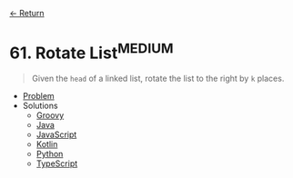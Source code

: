 [&larr; Return](https://hanggrian.github.io/grind-leetcode/)

# 61. Rotate List<sup>MEDIUM</sup>

> Given the `head` of a linked list, rotate the list to the right by `k` places.

- [Problem](https://leetcode.com/problems/rotate-list/)
- Solutions
  - [Groovy](https://github.com/hanggrian/grind-leetcode/blob/main/groovy/src/main/groovy/problems1_100/RotateList.groovy)
  - [Java](https://github.com/hanggrian/grind-leetcode/blob/main/java/src/main/java/problems1_100/RotateList.java)
  - [JavaScript](https://github.com/hanggrian/grind-leetcode/blob/main/javascript/src/problems1_100/rotate-list.js)
  - [Kotlin](https://github.com/hanggrian/grind-leetcode/blob/main/kotlin/src/main/kotlin/problems1_100/RotateList.kt)
  - [Python](https://github.com/hanggrian/grind-leetcode/blob/main/python/src/problems1_100/rotate_list.py)
  - [TypeScript](https://github.com/hanggrian/grind-leetcode/blob/main/typescript/src/problems1_100/rotate-list.ts)
